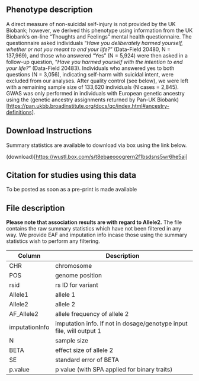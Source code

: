 ## Phenotype description
A direct measure of non-suicidal self-injury is not provided by the UK Biobank; however, we derived this phenotype using information from the UK Biobank’s on-line “Thoughts and Feelings” mental health questionnaire. The questionnaire asked individuals “*Have you deliberately harmed yourself, whether or not you meant to end your life?*” (Data-Field 20480, N = 137,969), and those who answered “Yes” (N = 5,924) were then asked in a follow-up question, “*Have you harmed yourself with the intention to end your life?*” (Data-Field 20483). Individuals who answered yes to both questions (N = 3,056), indicating self-harm with suicidal intent, were excluded from our analyses. After quality control (see below), we were left with a remaining sample size of 133,620 individuals (N cases = 2,845). GWAS was only performed in individuals with European genetic ancestry using the (genetic ancestry assignments returned by Pan-UK Biobank)[https://pan.ukbb.broadinstitute.org/docs/qc/index.html#ancestry-definitions].

## Download Instructions
Summary statistics are available to download via box using the link below. 

(download)[https://wustl.box.com/s/t8ebaeooogrern2f1bsdsns5wr6he5ai] 

## Citation for studies using this data
To be posted as soon as a pre-print is made available

## File description

**Please note that association results are with regard to Allele2.**
The file contains the raw summary statistics which have not been filtered in any way. We provide EAF and imputation info incase those using the summary statistics wish to perform any filtering. 

| Column | Description |
| --- | --- |
| CHR | chromosome |
| POS | genome position |
| rsid | rs ID for variant |
| Allele1 | allele 1 |
| Allele2 | allele 2 |
| AF_Allele2 | allele frequency of allele 2 |
| imputationInfo | imputation info. If not in dosage/genotype input file, will output 1|
| N | sample size |
| BETA | effect size of allele 2 |
| SE | standard error of BETA |
| p.value | p value (with SPA applied for binary traits) |
